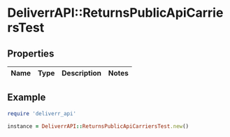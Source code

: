 # DeliverrAPI::ReturnsPublicApiCarriersTest

## Properties

| Name | Type | Description | Notes |
| ---- | ---- | ----------- | ----- |

## Example

```ruby
require 'deliverr_api'

instance = DeliverrAPI::ReturnsPublicApiCarriersTest.new()
```


